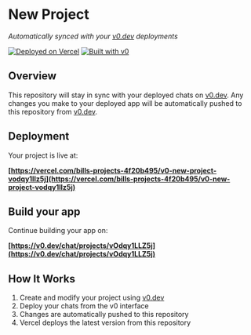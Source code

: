 # New Project

*Automatically synced with your [v0.dev](https://v0.dev) deployments*

[![Deployed on Vercel](https://img.shields.io/badge/Deployed%20on-Vercel-black?style=for-the-badge&logo=vercel)](https://vercel.com/bills-projects-4f20b495/v0-new-project-vodqy1llz5j)
[![Built with v0](https://img.shields.io/badge/Built%20with-v0.dev-black?style=for-the-badge)](https://v0.dev/chat/projects/vOdqy1LLZ5j)

## Overview

This repository will stay in sync with your deployed chats on [v0.dev](https://v0.dev).
Any changes you make to your deployed app will be automatically pushed to this repository from [v0.dev](https://v0.dev).

## Deployment

Your project is live at:

**[https://vercel.com/bills-projects-4f20b495/v0-new-project-vodqy1llz5j](https://vercel.com/bills-projects-4f20b495/v0-new-project-vodqy1llz5j)**

## Build your app

Continue building your app on:

**[https://v0.dev/chat/projects/vOdqy1LLZ5j](https://v0.dev/chat/projects/vOdqy1LLZ5j)**

## How It Works

1. Create and modify your project using [v0.dev](https://v0.dev)
2. Deploy your chats from the v0 interface
3. Changes are automatically pushed to this repository
4. Vercel deploys the latest version from this repository